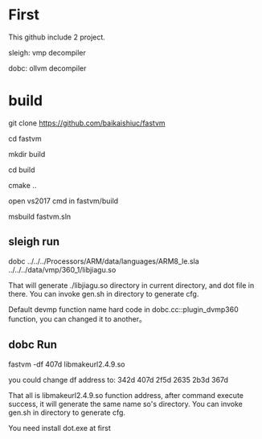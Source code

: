 # First

This github include 2 project.

sleigh: vmp decompiler

dobc: ollvm decompiler

# build

git clone https://github.com/baikaishiuc/fastvm

cd fastvm

mkdir build

cd build

cmake ..

open vs2017 cmd in fastvm/build

msbuild fastvm.sln

## sleigh run

dobc  ../../../Processors/ARM/data/languages/ARM8_le.sla ../../../data/vmp/360_1/libjiagu.so

That will generate ./libjiagu.so directory in current directory, and dot file in there. You can invoke gen.sh in directory to generate cfg.

Default devmp function name hard code in dobc.cc::plugin_dvmp360 function, you can changed it to another。

## dobc Run

fastvm -df 407d libmakeurl2.4.9.so

you could change df address to: 
342d
407d
2f5d
2635
2b3d
367d

That all is libmakeurl2.4.9.so function address, after command execute success, it will generate the same name so's directory. You can invoke gen.sh in directory to generate cfg.

You need install dot.exe at first
